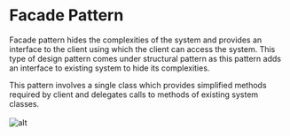 # Facade Pattern

Facade pattern hides the complexities of the system and provides an interface to the client using which the client can access the system. This type of design pattern comes under structural pattern as this pattern adds an interface to existing system to hide its complexities.

This pattern involves a single class which provides simplified methods required by client and delegates calls to methods of existing system classes.
<br/>
<br/>
![alt](https://www.tutorialspoint.com/design_pattern/images/facade_pattern_uml_diagram.jpg)